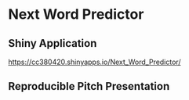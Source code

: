 # Next Word Predictor

## Shiny Application
https://cc380420.shinyapps.io/Next_Word_Predictor/

## Reproducible Pitch Presentation
